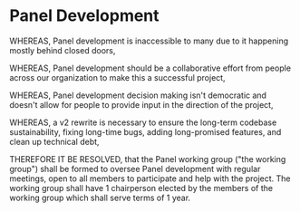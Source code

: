 # Panel Development

WHEREAS, Panel development is inaccessible to many due to it happening mostly behind closed doors,

WHEREAS, Panel development should be a collaborative effort from people across our organization to make this a successful project,

WHEREAS, Panel development decision making isn't democratic and doesn't allow for people to provide input in the direction of the project,

WHEREAS, a v2 rewrite is necessary to ensure the long-term codebase sustainability, fixing long-time bugs, adding long-promised features, and clean up technical debt,

THEREFORE IT BE RESOLVED, that the Panel working group ("the working group") shall be formed to oversee Panel development with regular meetings, open to all members to participate and help with the project. The working group shall have 1 chairperson elected by the members of the working group which shall serve terms of 1 year.

